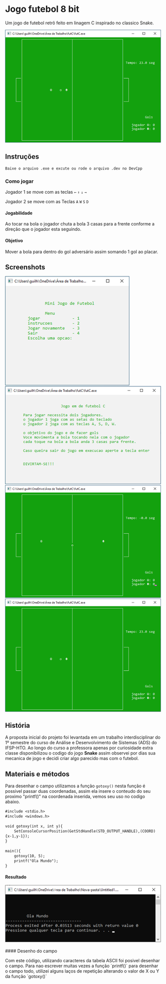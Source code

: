 # Jogo futebol 8 bit

Um jogo de futebol retrô feito em linagem C inspirado no classico Snake.






<div align="left">
  <img src="https://github.com/gui-celino/Jogo-Futebol-8-bit/blob/main/imagens-jogo/jogando.png"/>
</div>



## Instruções


```bash
Baixe o arquivo .exe e excute ou rode o arquivo .dev no DevCpp
```

### Como jogar

Jogador 1 se move com as teclas `←` `↑` `↓` `→` 

Jogador 2 se move com as Teclas `A` `W` `S` `D`


#### Jogabilidade

Ao tocar na bola o jogador chuta a bola 3 casas para a frente conforme a direção que o jogador esta seguindo.
#### Objetivo
Mover a bola para dentro do gol adversário assim somando 1 gol ao placar.





## Screenshots

<div align="left">
  <img src="https://github.com/gui-celino/Jogo-Futebol-8-bit/blob/main/imagens-jogo/tela-inicial.png"/>
</div>
<div align="left">
  <img src="https://github.com/gui-celino/Jogo-Futebol-8-bit/blob/main/imagens-jogo/instrucoes-jogo.png"/>
</div>

<div align="left">
  <img src="https://github.com/gui-celino/Jogo-Futebol-8-bit/blob/main/imagens-jogo/jogo-comecando.png"/>
</div>

<div align="left">
  <img src="https://github.com/gui-celino/Jogo-Futebol-8-bit/blob/main/imagens-jogo/jogando.png"/>
</div>

## História

A proposta inicial do projeto foi levantada em um 
trabalho interdisciplinar do 1º semestre do curso de 
Análise e Desenvolvimento de Sistemas (ADS) do 
IFSP-HTO. Ao longo do curso a professora apenas por curiosidade extra classe disponibilizou o codigo do jogo **Snake** assim observei por dias sua mecanica de jogo e decidi criar algo parecido mas com o futebol.


## Materiais e métodos

Para desenhar o campo utilizamos a função `gotoxy()` nesta função é possivel passar duas coordenadas, assim ela insere o conteudo do seu proximo "printf()" na coordenada inserida, vemos seu uso no codigo abaixo.

```
#include <stdio.h>
#include <windows.h>

void gotoxy(int x, int y){
    SetConsoleCursorPosition(GetStdHandle(STD_OUTPUT_HANDLE),(COORD){x-1,y-1});
}

main(){    
    gotoxy(10, 5);
    printf("Ola Mundo");
}
```
#### Resultado
<div align="left">
  <img src="https://github.com/gui-celino/Jogo-Futebol-8-bit/blob/main/imagens-jogo/codigo-gotoxy.png"/>
</div>
<br>
#### Desenho do campo
<p>Com este código, utilizando caracteres da tabela ASCII foi posivel desenhar o campo.
Para nao escrever muitas vezes a função `printf()` para desenhar o campo todo, utilizei alguns laços de repetição alterando o valor de X ou Y da função `gotoxy()`</p>


